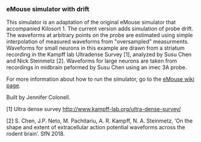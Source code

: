 ### eMouse simulator with drift ###

This simulator is an adaptation of the original eMouse simulator that accompanied Kilosort 1. The current version adds simulation of probe drift. The waveforms at arbitrary points on the probe are estimated using simple interpolation of measured waveforms from "oversampled" measurments. Waveforms for small neurons in this example are drawn from a striatum recording in the Kampff lab Ultradense Survey [1], analyzed by Susu Chen and Nick Steinmetz [2]. Waveforms for large neurons are taken from recordings in midbrain peformed by Susu Chen using an imec 3A probe.

For more information about how to run the simulator, go to the [eMouse wiki page](https://github.com/MouseLand/Kilosort2/wiki/4.-eMouse-simulator-with-drift). 

Built by Jennifer Colonell. 

[1] Ultra dense survey http://www.kampff-lab.org/ultra-dense-survey/

[2] S. Chen, J.P. Neto, M. Pachitariu, A. R. Kampff, N. A. Steinmetz, ‘On the shape and extent of extracellular action potential waveforms across the rodent brain’. SfN 2018. 



